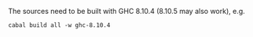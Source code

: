 The sources need to be built with GHC 8.10.4 (8.10.5 may also work), e.g.

``cabal build all -w ghc-8.10.4``

